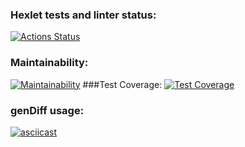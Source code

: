 ### Hexlet tests and linter status:
[![Actions Status](https://github.com/maxtiish/java-project-71/workflows/hexlet-check/badge.svg)](https://github.com/maxtiish/java-project-71/actions)
### Maintainability:
[![Maintainability](https://api.codeclimate.com/v1/badges/1fb60c7db1615f20d4e3/maintainability)](https://codeclimate.com/github/maxtiish/java-project-71/maintainability)
###Test Coverage:
[![Test Coverage](https://api.codeclimate.com/v1/badges/1fb60c7db1615f20d4e3/test_coverage)](https://codeclimate.com/github/maxtiish/java-project-71/test_coverage)
### genDiff usage:
[![asciicast](https://asciinema.org/a/skj2aHYpfO4vfAqWzBeIAhcHN.svg)](https://asciinema.org/a/skj2aHYpfO4vfAqWzBeIAhcHN)
